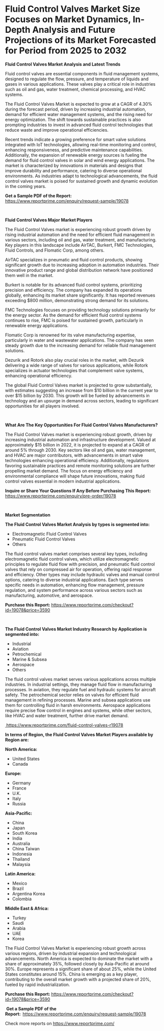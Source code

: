 <p><h1>Fluid Control Valves Market Size Focuses on Market Dynamics, In-Depth Analysis and Future Projections of its Market Forecasted for Period from 2025 to 2032</h1></p><p><strong>Fluid Control Valves Market Analysis and Latest Trends</strong></p>
<p><p>Fluid control valves are essential components in fluid management systems, designed to regulate the flow, pressure, and temperature of liquids and gases in various applications. These valves play a critical role in industries such as oil and gas, water treatment, chemical processing, and HVAC systems. </p><p>The Fluid Control Valves Market is expected to grow at a CAGR of 4.30% during the forecast period, driven by increasing industrial automation, demand for efficient water management systems, and the rising need for energy optimization. The shift towards sustainable practices is also prompting industries to invest in advanced fluid control technologies that reduce waste and improve operational efficiencies.</p><p>Recent trends indicate a growing preference for smart valve solutions integrated with IoT technologies, allowing real-time monitoring and control, enhancing responsiveness, and predictive maintenance capabilities. Additionally, the expansion of renewable energy sources is fueling the demand for fluid control valves in solar and wind energy applications. The market is characterized by innovations in materials and designs that improve durability and performance, catering to diverse operational environments. As industries adapt to technological advancements, the fluid control valves market is poised for sustained growth and dynamic evolution in the coming years.</p></p>
<p><strong>Get a Sample PDF of the Report:&nbsp;</strong> <a href="https://www.reportprime.com/enquiry/request-sample/19078?utm_campaign=2937&utm_medium=2&utm_source=Github&utm_content=ia&utm_term=19032025&utm_id=fluid-control-valves">https://www.reportprime.com/enquiry/request-sample/19078</a></p>
<p>&nbsp;</p>
<p><strong>Fluid Control Valves Major Market Players</strong></p>
<p><p>The Fluid Control Valves market is experiencing robust growth driven by rising industrial automation and the need for efficient fluid management in various sectors, including oil and gas, water treatment, and manufacturing. Key players in this landscape include AirTAC, Burkert, FMC Technologies, Fluid Controls, and Flomatic Corp, among others.</p><p>AirTAC specializes in pneumatic and fluid control products, showing significant growth due to increasing adoption in automation industries. Their innovative product range and global distribution network have positioned them well in the market.</p><p>Burkert is notable for its advanced fluid control systems, prioritizing precision and efficiency. The company has expanded its operations globally, enhancing its market share significantly. It has reported revenues exceeding $800 million, demonstrating strong demand for its solutions.</p><p>FMC Technologies focuses on providing technology solutions primarily for the energy sector. As the demand for efficient fluid control systems continues to rise, FMC is poised for sustained growth, particularly in renewable energy applications.</p><p>Flomatic Corp is renowned for its valve manufacturing expertise, particularly in water and wastewater applications. The company has seen steady growth due to the increasing demand for reliable fluid management solutions.</p><p>Dezurik and Rotork also play crucial roles in the market, with Dezurik delivering a wide range of valves for various applications, while Rotork specializes in actuator technologies that complement valve systems, enhancing operational efficiency.</p><p>The global Fluid Control Valves market is projected to grow substantially, with estimates suggesting an increase from $10 billion in the current year to over $15 billion by 2030. This growth will be fueled by advancements in technology and an upsurge in demand across sectors, leading to significant opportunities for all players involved.</p></p>
<p>&nbsp;</p>
<p><strong>What Are The Key Opportunities For Fluid Control Valves Manufacturers?</strong></p>
<p><p>The Fluid Control Valves market is experiencing robust growth, driven by increasing industrial automation and infrastructure development. Valued at approximately $15 billion in 2022, it is projected to expand at a CAGR of around 5% through 2030. Key sectors like oil and gas, water management, and HVAC are major contributors, with advancements in smart valve technologies enhancing operational efficiency. Additionally, regulations favoring sustainable practices and remote monitoring solutions are further propelling market demand. The focus on energy efficiency and environmental compliance will shape future innovations, making fluid control valves essential in modern industrial applications.</p></p>
<p><strong>Inquire or Share Your Questions If Any Before Purchasing This Report:</strong> <a href="https://www.reportprime.com/enquiry/pre-order/19078?utm_campaign=2937&utm_medium=2&utm_source=Github&utm_content=ia&utm_term=19032025&utm_id=fluid-control-valves">https://www.reportprime.com/enquiry/pre-order/19078</a></p>
<p>&nbsp;</p>
<p><strong>Market Segmentation</strong></p>
<p><strong>The Fluid Control Valves Market Analysis by types is segmented into:</strong></p>
<p><ul><li>Electromagnetic Fluid Control Valves</li><li>Pneumatic Fluid Control Valves</li><li>Others</li></ul></p>
<p><p>The fluid control valves market comprises several key types, including electromagnetic fluid control valves, which utilize electromagnetic principles to regulate fluid flow with precision, and pneumatic fluid control valves that rely on compressed air for operation, offering rapid response and efficiency. Other types may include hydraulic valves and manual control options, catering to diverse industrial applications. Each type serves specific needs in automation, enhancing flow management, pressure regulation, and system performance across various sectors such as manufacturing, automotive, and aerospace.</p></p>
<p><strong>Purchase this Report:&nbsp;</strong><a href="https://www.reportprime.com/checkout?id=19078&price=3590&utm_campaign=2937&utm_medium=2&utm_source=Github&utm_content=ia&utm_term=19032025&utm_id=fluid-control-valves">https://www.reportprime.com/checkout?id=19078&price=3590</a></p>
<p>&nbsp;</p>
<p><strong>The Fluid Control Valves Market Industry Research by Application is segmented into:</strong></p>
<p><ul><li>Industrial</li><li>Aviation</li><li>Petrochemical</li><li>Marine & Subsea</li><li>Aerospace</li><li>Others</li></ul></p>
<p><p>The fluid control valves market serves various applications across multiple industries. In industrial settings, they manage fluid flow in manufacturing processes. In aviation, they regulate fuel and hydraulic systems for aircraft safety. The petrochemical sector relies on valves for efficient fluid management in refining processes. Marine and subsea applications use them for controlling fluid in harsh environments. Aerospace applications require precise flow control in engines and systems, while other sectors, like HVAC and water treatment, further drive market demand.</p></p>
<p><a href="https://www.reportprime.com/fluid-control-valves-r19078?utm_campaign=2937&utm_medium=2&utm_source=Github&utm_content=ia&utm_term=19032025&utm_id=fluid-control-valves">&nbsp;https://www.reportprime.com/fluid-control-valves-r19078</a></p>
<p><strong>In terms of Region, the Fluid Control Valves Market Players available by Region are:</strong></p>
<p>
    <p> <strong> North America: </strong>
        <ul>
            <li>United States</li>
            <li>Canada</li>
        </ul>
        </p> 
    <p> <strong> Europe: </strong>
        <ul>
            <li>Germany</li>
            <li>France</li>
            <li>U.K.</li>
            <li>Italy</li>
            <li>Russia</li>
        </ul>
        </p> 
    <p> <strong> Asia-Pacific: </strong>
        <ul>
            <li>China</li>
            <li>Japan</li>
            <li>South Korea</li>
            <li>India</li>
            <li>Australia</li>
            <li>China Taiwan</li>
            <li>Indonesia</li>
            <li>Thailand</li>
            <li>Malaysia</li>
        </ul>
        </p> 
    <p> <strong> Latin America: </strong>
        <ul>
            <li>Mexico</li>
            <li>Brazil</li>
            <li>Argentina Korea</li>
            <li>Colombia</li>
        </ul>
        </p> 
    <p> <strong> Middle East & Africa: </strong>
        <ul>
            <li>Turkey</li>
            <li>Saudi</li>
            <li>Arabia</li>
            <li>UAE</li>
            <li>Korea</li>
        </ul>
    </p>
    </p>
<p><p>The Fluid Control Valves Market is experiencing robust growth across various regions, driven by industrial expansion and technological advancements. North America is expected to dominate the market with a share of approximately 35%, followed closely by Asia-Pacific at around 30%. Europe represents a significant share of about 25%, while the United States constitutes around 15%. China is emerging as a key player, contributing to the overall market growth with a projected share of 20%, fueled by rapid industrialization.</p></p>
<p><strong>Purchase this Report: </strong><a href="https://www.reportprime.com/checkout?id=19078&price=3590&utm_campaign=2937&utm_medium=2&utm_source=Github&utm_content=ia&utm_term=19032025&utm_id=fluid-control-valves">https://www.reportprime.com/checkout?id=19078&price=3590</a></p>
<p>&nbsp;<strong>Get a Sample PDF of the Report:&nbsp;&nbsp;</strong><a href="https://www.reportprime.com/enquiry/request-sample/19078?utm_campaign=2937&utm_medium=2&utm_source=Github&utm_content=ia&utm_term=19032025&utm_id=fluid-control-valves">https://www.reportprime.com/enquiry/request-sample/19078</a></p>
<p><strong></strong></p>
<p>Check more reports on <a href="https://www.reportprime.com/?utm_campaign=2937&utm_medium=2&utm_source=Github&utm_content=ia&utm_term=19032025&utm_id=fluid-control-valves">https://www.reportprime.com/</a></p>